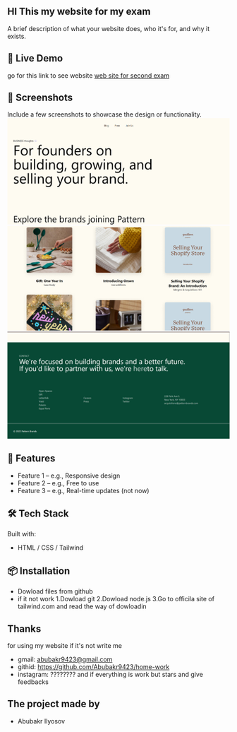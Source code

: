 ## HI This my website for my exam
A brief description of what your website does, who it's for, and why it exists.

## 🚀 Live Demo
go for this link to see website [web site for second exam](http://127.0.0.1:5500/exam1.html)

## 📸 Screenshots
Include a few screenshots to showcase the design or functionality.
![bussines](./Screenshot%202025-08-16%20164440.png)
![bussines](./Screenshot%202025-08-16%20164459.png)
![bussines](./Screenshot%202025-08-16%20164514.png)

## 🧰 Features

- Feature 1 – e.g., Responsive design
- Feature 2 – e.g., Free to use
- Feature 3 – e.g., Real-time updates (not now)

## 🛠️ Tech Stack

Built with:

- HTML / CSS / Tailwind

## 📦 Installation
- Dowload files from github
- if it not work
1.Dowload git
2.Dowload node.js
3.Go to officila site of tailwind.com and read the way of dowloadin

## Thanks
for using my website if it's not write me
- gmail: abubakr9423@gmail.com
- githid: https://github.com/Abubakr9423/home-work
- instagram: ????????
and if everything is work but stars and give feedbacks

## The project made by
- Abubakr Ilyosov
